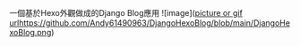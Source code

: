 一個基於Hexo外觀做成的Django Blog應用
![image]([picture or gif url](https://github.com/Andy61490963/DjangoHexoBlog/blob/main/DjangoHexoBlog.png)https://github.com/Andy61490963/DjangoHexoBlog/blob/main/DjangoHexoBlog.png)
